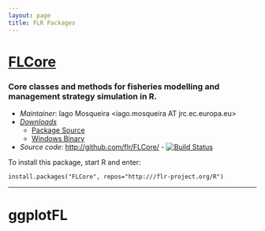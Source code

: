 ```yaml
---
layout: page
title: FLR Packages
---
```


# [FLCore](http://flr-project.org/FLCore)

### Core classes and methods for fisheries modelling and management strategy simulation in R.

- *Maintainer*: Iago Mosqueira <iago.mosqueira AT jrc.ec.europa.eu>
- [*Downloads*](https://github.com/flr/FLCore/releases/latest)
	- [Package Source](https://github.com/flr/FLCore/archive/v2.5.20140522.tar.gz)
	- [Windows Binary](https://github.com/flr/FLCore/archive/v2.5.20140522.zip)
- *Source code*: <http://github.com/flr/FLCore/> - [![Build Status](https://travis-ci.org/flr/FLCore.svg?branch=master)](https://travis-ci.org/flr/FLCore)

To install this package, start R and enter:

	install.packages("FLCore", repos="http:///flr-project.org/R")
___

# ggplotFL
